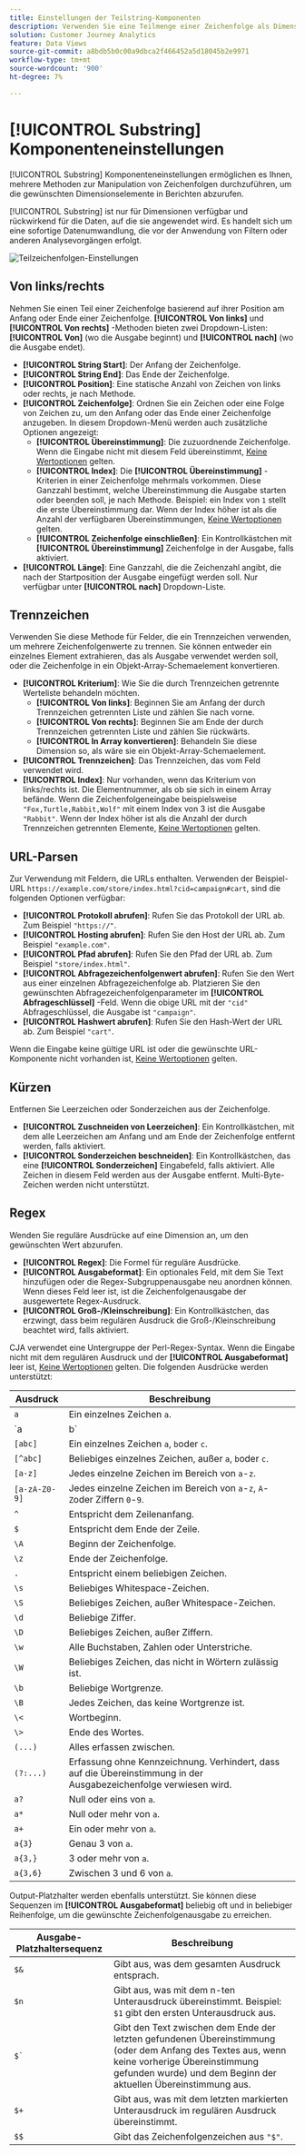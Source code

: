 ```yaml
---
title: Einstellungen der Teilstring-Komponenten
description: Verwenden Sie eine Teilmenge einer Zeichenfolge als Dimensionselemente.
solution: Customer Journey Analytics
feature: Data Views
source-git-commit: a8bdb5b0c00a9dbca2f466452a5d18045b2e9971
workflow-type: tm+mt
source-wordcount: '900'
ht-degree: 7%

---
```


# [!UICONTROL Substring] Komponenteneinstellungen

[!UICONTROL Substring] Komponenteneinstellungen ermöglichen es Ihnen, mehrere Methoden zur Manipulation von Zeichenfolgen durchzuführen, um die gewünschten Dimensionselemente in Berichten abzurufen.

[!UICONTROL Substring] ist nur für Dimensionen verfügbar und rückwirkend für die Daten, auf die sie angewendet wird. Es handelt sich um eine sofortige Datenumwandlung, die vor der Anwendung von Filtern oder anderen Analysevorgängen erfolgt.

![Teilzeichenfolgen-Einstellungen](../assets/substring-settings.png)

## Von links/rechts

Nehmen Sie einen Teil einer Zeichenfolge basierend auf ihrer Position am Anfang oder Ende einer Zeichenfolge. **[!UICONTROL Von links]** und **[!UICONTROL Von rechts]** -Methoden bieten zwei Dropdown-Listen: **[!UICONTROL Von]** (wo die Ausgabe beginnt) und **[!UICONTROL nach]** (wo die Ausgabe endet).

* **[!UICONTROL String Start]**: Der Anfang der Zeichenfolge.
* **[!UICONTROL String End]**: Das Ende der Zeichenfolge.
* **[!UICONTROL Position]**: Eine statische Anzahl von Zeichen von links oder rechts, je nach Methode.
* **[!UICONTROL Zeichenfolge]**: Ordnen Sie ein Zeichen oder eine Folge von Zeichen zu, um den Anfang oder das Ende einer Zeichenfolge anzugeben. In diesem Dropdown-Menü werden auch zusätzliche Optionen angezeigt:
   * **[!UICONTROL Übereinstimmung]**: Die zuzuordnende Zeichenfolge. Wenn die Eingabe nicht mit diesem Feld übereinstimmt, [Keine Wertoptionen](no-value-options.md) gelten.
   * **[!UICONTROL Index]**: Die **[!UICONTROL Übereinstimmung]** -Kriterien in einer Zeichenfolge mehrmals vorkommen. Diese Ganzzahl bestimmt, welche Übereinstimmung die Ausgabe starten oder beenden soll, je nach Methode. Beispiel: ein Index von `1` stellt die erste Übereinstimmung dar. Wenn der Index höher ist als die Anzahl der verfügbaren Übereinstimmungen, [Keine Wertoptionen](no-value-options.md) gelten.
   * **[!UICONTROL Zeichenfolge einschließen]**: Ein Kontrollkästchen mit **[!UICONTROL Übereinstimmung]** Zeichenfolge in der Ausgabe, falls aktiviert.
* **[!UICONTROL Länge]**: Eine Ganzzahl, die die Zeichenzahl angibt, die nach der Startposition der Ausgabe eingefügt werden soll. Nur verfügbar unter **[!UICONTROL nach]** Dropdown-Liste.

## Trennzeichen

Verwenden Sie diese Methode für Felder, die ein Trennzeichen verwenden, um mehrere Zeichenfolgenwerte zu trennen. Sie können entweder ein einzelnes Element extrahieren, das als Ausgabe verwendet werden soll, oder die Zeichenfolge in ein Objekt-Array-Schemaelement konvertieren.

* **[!UICONTROL Kriterium]**: Wie Sie die durch Trennzeichen getrennte Werteliste behandeln möchten.
   * **[!UICONTROL Von links]**: Beginnen Sie am Anfang der durch Trennzeichen getrennten Liste und zählen Sie nach vorne.
   * **[!UICONTROL Von rechts]**: Beginnen Sie am Ende der durch Trennzeichen getrennten Liste und zählen Sie rückwärts.
   * **[!UICONTROL In Array konvertieren]**: Behandeln Sie diese Dimension so, als wäre sie ein Objekt-Array-Schemaelement.
* **[!UICONTROL Trennzeichen]**: Das Trennzeichen, das vom Feld verwendet wird.
* **[!UICONTROL Index]**: Nur vorhanden, wenn das Kriterium von links/rechts ist. Die Elementnummer, als ob sie sich in einem Array befände. Wenn die Zeichenfolgeneingabe beispielsweise `"Fox,Turtle,Rabbit,Wolf"` mit einem Index von 3 ist die Ausgabe `"Rabbit"`. Wenn der Index höher ist als die Anzahl der durch Trennzeichen getrennten Elemente, [Keine Wertoptionen](no-value-options.md) gelten.

## URL-Parsen

Zur Verwendung mit Feldern, die URLs enthalten. Verwenden der Beispiel-URL `https://example.com/store/index.html?cid=campaign#cart`, sind die folgenden Optionen verfügbar:

* **[!UICONTROL Protokoll abrufen]**: Rufen Sie das Protokoll der URL ab. Zum Beispiel `"https://"`.
* **[!UICONTROL Hosting abrufen]**: Rufen Sie den Host der URL ab. Zum Beispiel `"example.com"`.
* **[!UICONTROL Pfad abrufen]**: Rufen Sie den Pfad der URL ab. Zum Beispiel `"store/index.html"`.
* **[!UICONTROL Abfragezeichenfolgenwert abrufen]**: Rufen Sie den Wert aus einer einzelnen Abfragezeichenfolge ab. Platzieren Sie den gewünschten Abfragezeichenfolgenparameter im **[!UICONTROL Abfrageschlüssel]** -Feld. Wenn die obige URL mit der `"cid"` Abfrageschlüssel, die Ausgabe ist `"campaign"`.
* **[!UICONTROL Hashwert abrufen]**: Rufen Sie den Hash-Wert der URL ab. Zum Beispiel `"cart"`.

Wenn die Eingabe keine gültige URL ist oder die gewünschte URL-Komponente nicht vorhanden ist, [Keine Wertoptionen](no-value-options.md) gelten.

## Kürzen

Entfernen Sie Leerzeichen oder Sonderzeichen aus der Zeichenfolge.

* **[!UICONTROL Zuschneiden von Leerzeichen]**: Ein Kontrollkästchen, mit dem alle Leerzeichen am Anfang und am Ende der Zeichenfolge entfernt werden, falls aktiviert.
* **[!UICONTROL Sonderzeichen beschneiden]**: Ein Kontrollkästchen, das eine **[!UICONTROL Sonderzeichen]** Eingabefeld, falls aktiviert. Alle Zeichen in diesem Feld werden aus der Ausgabe entfernt. Multi-Byte-Zeichen werden nicht unterstützt.

## Regex

Wenden Sie reguläre Ausdrücke auf eine Dimension an, um den gewünschten Wert abzurufen.

* **[!UICONTROL Regex]**: Die Formel für reguläre Ausdrücke.
* **[!UICONTROL Ausgabeformat]**: Ein optionales Feld, mit dem Sie Text hinzufügen oder die Regex-Subgruppenausgabe neu anordnen können. Wenn dieses Feld leer ist, ist die Zeichenfolgenausgabe der ausgewertete Regex-Ausdruck.
* **[!UICONTROL Groß-/Kleinschreibung]**: Ein Kontrollkästchen, das erzwingt, dass beim regulären Ausdruck die Groß-/Kleinschreibung beachtet wird, falls aktiviert.

CJA verwendet eine Untergruppe der Perl-Regex-Syntax. Wenn die Eingabe nicht mit dem regulären Ausdruck und der **[!UICONTROL Ausgabeformat]** leer ist, [Keine Wertoptionen](no-value-options.md) gelten. Die folgenden Ausdrücke werden unterstützt:

| Ausdruck | Beschreibung |
| --- | --- |
| `a` | Ein einzelnes Zeichen `a`. |
| `a|b` | Ein einzelnes Zeichen `a` oder `b`. |
| `[abc]` | Ein einzelnes Zeichen `a`, `b`oder `c`. |
| `[^abc]` | Beliebiges einzelnes Zeichen, außer `a`, `b`oder `c`. |
| `[a-z]` | Jedes einzelne Zeichen im Bereich von `a`-`z`. |
| `[a-zA-Z0-9]` | Jedes einzelne Zeichen im Bereich von `a`-`z`, `A`-`Z`oder Ziffern `0`-`9`. |
| `^` | Entspricht dem Zeilenanfang. |
| `$` | Entspricht dem Ende der Zeile. |
| `\A` | Beginn der Zeichenfolge. |
| `\z` | Ende der Zeichenfolge. |
| `.` | Entspricht einem beliebigen Zeichen. |
| `\s` | Beliebiges Whitespace-Zeichen. |
| `\S` | Beliebiges Zeichen, außer Whitespace-Zeichen. |
| `\d` | Beliebige Ziffer. |
| `\D` | Beliebiges Zeichen, außer Ziffern. |
| `\w` | Alle Buchstaben, Zahlen oder Unterstriche. |
| `\W` | Beliebiges Zeichen, das nicht in Wörtern zulässig ist. |
| `\b` | Beliebige Wortgrenze. |
| `\B` | Jedes Zeichen, das keine Wortgrenze ist. |
| `\<` | Wortbeginn. |
| `\>` | Ende des Wortes. |
| `(...)` | Alles erfassen zwischen. |
| `(?:...)` | Erfassung ohne Kennzeichnung. Verhindert, dass auf die Übereinstimmung in der Ausgabezeichenfolge verwiesen wird. |
| `a?` | Null oder eins von `a`. |
| `a*` | Null oder mehr von `a`. |
| `a+` | Ein oder mehr von `a`. |
| `a{3}` | Genau 3 von `a`. |
| `a{3,}` | 3 oder mehr von `a`. |
| `a{3,6}` | Zwischen 3 und 6 von `a`. |

Output-Platzhalter werden ebenfalls unterstützt. Sie können diese Sequenzen im **[!UICONTROL Ausgabeformat]** beliebig oft und in beliebiger Reihenfolge, um die gewünschte Zeichenfolgenausgabe zu erreichen.

| Ausgabe-Platzhaltersequenz | Beschreibung |
| --- | --- |
| `$&` | Gibt aus, was dem gesamten Ausdruck entsprach. |
| `$n` | Gibt aus, was mit dem n-ten Unterausdruck übereinstimmt. Beispiel: `$1` gibt den ersten Unterausdruck aus. |
| ``$` `` | Gibt den Text zwischen dem Ende der letzten gefundenen Übereinstimmung (oder dem Anfang des Textes aus, wenn keine vorherige Übereinstimmung gefunden wurde) und dem Beginn der aktuellen Übereinstimmung aus. |
| `$+` | Gibt aus, was mit dem letzten markierten Unterausdruck im regulären Ausdruck übereinstimmt. |
| `$$` | Gibt das Zeichenfolgenzeichen aus `"$"`. |
